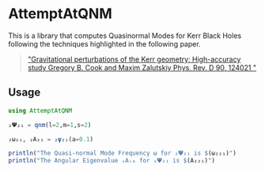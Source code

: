 # AttemptAtQNM

This is a library that computes Quasinormal Modes for Kerr Black Holes
following the techniques highlighted in the following paper.

>["Gravitational perturbations of the Kerr geometry: High-accuracy study
>Gregory B. Cook and Maxim Zalutskiy
>Phys. Rev. D 90, 124021 "](https://arxiv.org/abs/1410.7698)

## Usage

```julia
using AttemptAtQNM

₂𝝭₂₁ = qnm(l=2,m=1,s=2)

₂ω₂₁, ₂A₂₁ = ₂ψ₂₁(a=0.1)

println("The Quasi-normal Mode Frequency ω for ₂𝝭₂₁ is $(ω₂₂₁)")
println("The Angular Eigenvalue ₛAₗₘ for ₂𝝭₂₁ is $(A₂₂₁)")

```
